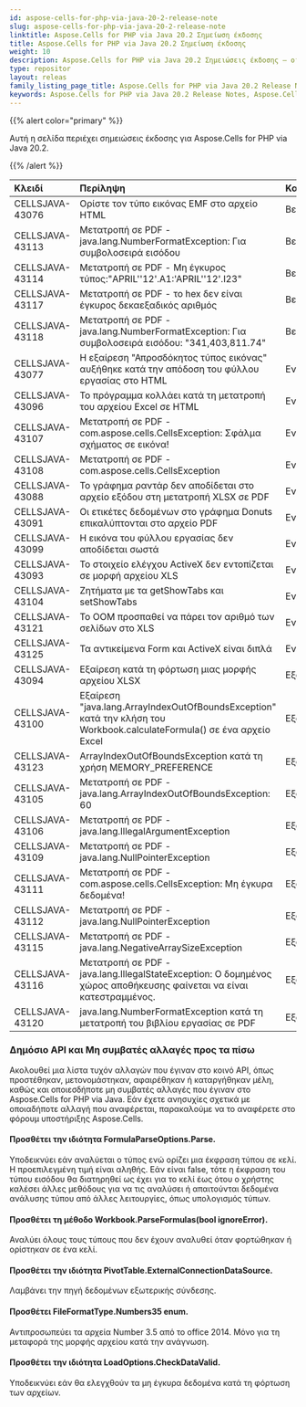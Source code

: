 ```yaml
---
id: aspose-cells-for-php-via-java-20-2-release-note
slug: aspose-cells-for-php-via-java-20-2-release-note
linktitle: Aspose.Cells for PHP via Java 20.2 Σημείωση έκδοσης
title: Aspose.Cells for PHP via Java 20.2 Σημείωση έκδοσης
weight: 10
description: Aspose.Cells for PHP via Java 20.2 Σημειώσεις έκδοσης – οι πιο πρόσφατες βελτιώσεις, νέες δυνατότητες και επιδιορθώσεις
type: repositor
layout: releas
family_listing_page_title: Aspose.Cells for PHP via Java 20.2 Release Note
keywords: Aspose.Cells for PHP via Java 20.2 Release Notes, Aspose.Cells for PHP via Java 20.2 updates and fixe
---
```

{{% alert color="primary" %}} 

Αυτή η σελίδα περιέχει σημειώσεις έκδοσης για Aspose.Cells for PHP via Java 20.2.

{{% /alert %}} 

|**Κλειδί**|**Περίληψη**|**Κατηγορία**|
| :- | :- | :- |
|CELLSJAVA-43076|Ορίστε τον τύπο εικόνας EMF στο αρχείο HTML|Βελτιστοποίηση|
|CELLSJAVA-43113|Μετατροπή σε PDF - java.lang.NumberFormatException: Για συμβολοσειρά εισόδου|Βελτιστοποίηση|
|CELLSJAVA-43114|Μετατροπή σε PDF - Μη έγκυρος τύπος:"APRIL''12'.A1:'APRIL''12'.I23"|Βελτιστοποίηση|
|CELLSJAVA-43117|Μετατροπή σε PDF - το hex δεν είναι έγκυρος δεκαεξαδικός αριθμός|Βελτιστοποίηση|
|CELLSJAVA-43118|Μετατροπή σε PDF - java.lang.NumberFormatException: Για συμβολοσειρά εισόδου: "341,403,811.74"|Βελτιστοποίηση|
|CELLSJAVA-43077|Η εξαίρεση "Απροσδόκητος τύπος εικόνας" αυξήθηκε κατά την απόδοση του φύλλου εργασίας στο HTML|Εντομο|
|CELLSJAVA-43096|Το πρόγραμμα κολλάει κατά τη μετατροπή του αρχείου Excel σε HTML|Εντομο|
|CELLSJAVA-43107|Μετατροπή σε PDF - com.aspose.cells.CellsException: Σφάλμα σχήματος σε εικόνα!|Εντομο|
|CELLSJAVA-43108|Μετατροπή σε PDF - com.aspose.cells.CellsException|Εντομο|
|CELLSJAVA-43088|Το γράφημα ραντάρ δεν αποδίδεται στο αρχείο εξόδου στη μετατροπή XLSX σε PDF|Εντομο|
|CELLSJAVA-43091|Οι ετικέτες δεδομένων στο γράφημα Donuts επικαλύπτονται στο αρχείο PDF|Εντομο|
|CELLSJAVA-43099|Η εικόνα του φύλλου εργασίας δεν αποδίδεται σωστά|Εντομο|
|CELLSJAVA-43093|Το στοιχείο ελέγχου ActiveX δεν εντοπίζεται σε μορφή αρχείου XLS|Εντομο|
|CELLSJAVA-43104|Ζητήματα με τα getShowTabs και setShowTabs|Εντομο|
|CELLSJAVA-43121|Το OOM προσπαθεί να πάρει τον αριθμό των σελίδων στο XLS|Εντομο|
|CELLSJAVA-43125|Τα αντικείμενα Form και ActiveX είναι διπλά|Εντομο|
|CELLSJAVA-43094|Εξαίρεση κατά τη φόρτωση μιας μορφής αρχείου XLSX|Εξαίρεση|
|CELLSJAVA-43100|Εξαίρεση "java.lang.ArrayIndexOutOfBoundsException" κατά την κλήση του Workbook.calculateFormula() σε ένα αρχείο Excel|Εξαίρεση|
|CELLSJAVA-43123|ArrayIndexOutOfBoundsException κατά τη χρήση MEMORY_PREFERENCE|Εξαίρεση|
|CELLSJAVA-43105|Μετατροπή σε PDF - java.lang.ArrayIndexOutOfBoundsException: 60|Εξαίρεση|
|CELLSJAVA-43106|Μετατροπή σε PDF - java.lang.IllegalArgumentException|Εξαίρεση|
|CELLSJAVA-43109|Μετατροπή σε PDF - java.lang.NullPointerException|Εξαίρεση|
|CELLSJAVA-43111|Μετατροπή σε PDF - com.aspose.cells.CellsException: Μη έγκυρα δεδομένα!|Εξαίρεση|
|CELLSJAVA-43112|Μετατροπή σε PDF - java.lang.NullPointerException|Εξαίρεση|
|CELLSJAVA-43115|Μετατροπή σε PDF - java.lang.NegativeArraySizeException|Εξαίρεση|
|CELLSJAVA-43116|Μετατροπή σε PDF - java.lang.IllegalStateException: Ο δομημένος χώρος αποθήκευσης φαίνεται να είναι κατεστραμμένος.|Εξαίρεση|
|CELLSJAVA-43120|java.lang.NumberFormatException κατά τη μετατροπή του βιβλίου εργασίας σε PDF|Εξαίρεση|
###  **Δημόσιο API και Μη συμβατές αλλαγές προς τα πίσω**
Ακολουθεί μια λίστα τυχόν αλλαγών που έγιναν στο κοινό API, όπως προστέθηκαν, μετονομάστηκαν, αφαιρέθηκαν ή καταργήθηκαν μέλη, καθώς και οποιεσδήποτε μη συμβατές αλλαγές που έγιναν στο Aspose.Cells for PHP via Java. Εάν έχετε ανησυχίες σχετικά με οποιαδήποτε αλλαγή που αναφέρεται, παρακαλούμε να το αναφέρετε στο φόρουμ υποστήριξης Aspose.Cells.
####  **Προσθέτει την ιδιότητα FormulaParseOptions.Parse.**
Υποδεικνύει εάν αναλύεται ο τύπος ενώ ορίζει μια έκφραση τύπου σε κελί. Η προεπιλεγμένη τιμή είναι αληθής. Εάν είναι false, τότε η έκφραση του τύπου εισόδου θα διατηρηθεί ως έχει για το κελί έως ότου ο χρήστης καλέσει άλλες μεθόδους για να τις αναλύσει ή απαιτούνται δεδομένα ανάλυσης τύπου από άλλες λειτουργίες, όπως υπολογισμός τύπων.
####  **Προσθέτει τη μέθοδο Workbook.ParseFormulas(bool ignoreError).**
Αναλύει όλους τους τύπους που δεν έχουν αναλυθεί όταν φορτώθηκαν ή ορίστηκαν σε ένα κελί.
####  **Προσθέτει την ιδιότητα PivotTable.ExternalConnectionDataSource.**
Λαμβάνει την πηγή δεδομένων εξωτερικής σύνδεσης.
####  **Προσθέτει FileFormatType.Numbers35 enum.**
Αντιπροσωπεύει τα αρχεία Number 3.5 από το office 2014. Μόνο για τη μεταφορά της μορφής αρχείου κατά την ανάγνωση.
####  **Προσθέτει την ιδιότητα LoadOptions.CheckDataValid.**
Υποδεικνύει εάν θα ελεγχθούν τα μη έγκυρα δεδομένα κατά τη φόρτωση των αρχείων.

